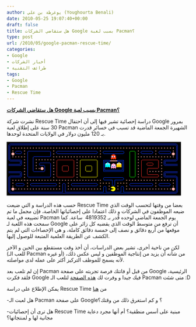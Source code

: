 ```yaml
---
author: يوغرطة بن علي (Youghourta Benali)
date: 2010-05-25 19:07:40+00:00
draft: false
title: هل ستقاضي الشركات Google بسبب لعبة Pacman؟
type: post
url: /2010/05/google-pacman-rescue-time/
categories:
- Google
- أخبار الشركات
- طرائف التقنية
tags:
- Google
- Pacman
- Rescue Time
---
```


[**هل ستقاضي الشركات Google بسبب لعبة Pacman؟**](https://www.it-scoop.com/2010/05/google-pacman-rescue-time/)


نشرت شركة Rescue Time دراسة إحصائية تشير فيها إلى أن احتفال Google بمرور 30 سنة على إطلاق لعبة Pacman الشهيرة الجمعة الماضية قد تسبب في خسائر قدرت بـ 120 مليون دولار في الولايات المتحدة لوحدها.

[![](google-pacman.jpg)
](https://www.it-scoop.com/2010/05/Google-Pacman-Rescue-Time)

حسب هذه الدراسة و التي ضيعت Rescue Time بعضا من وقتها لتحسب الوقت الذي ضيعه الموظفون في الشركات و ذلك اعتمادا على إحصائياتها الخاصة، فإن مجمل ما تم تضييعه في لعبة Pacman يوم الجمعة الماضي لوحده قُدر بـ 4819352  ساعة. كما سمحت هذه اللعبة لـ Google أن ترفع من متوسط الوقت الذي يقضيه كل زائر على موقعها من أربع دقائق و نصف إلى خمسة دقائق كاملة، و هي الإحصاءات التي لم يتم الكشف عن الطريقة العلمية المتبعة للوصول إليها.

لكن من ناحية أخرى، تشير بعض الدراسات، أن أخذ وقت مستقطع بين الحين و الآخر (للعب الـ Pacman أو غيره) من شأنه أن يزيد من إنتاجية الموظفين و ليس عكس ذلك، لأنه يسمح للموظف التركيز أكثر على عمله لدى مواصلته.

إن لم تلعب بعد Pacman من قبل أو فاتتك فرصة تجربته على صفحة Google الرئيسية، فلقد فكرت Google فيك جيدا و وفرت لك [هذه الصفحة](http://www.google.com/pacman/) لتلعب الـ Pacman متى شئت :D

يمكن الإطلاع على دراسة Rescue Time من [هنا](http://blog.rescuetime.com/2010/05/24/the-tragic-cost-of-google-pac-man-4-82-million-hours/)

-هل لعبت الـ Pacman على صفحة Google؟ و كم استغرق ذلك من وقتك؟

-هل ترى أن إحصائيات Rescue Time مبنية على أسس منطقية؟ أم أنها مجرد دعاية مجانية لها و لمنتجاتها؟
